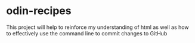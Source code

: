 # odin-recipes
This project will help to reinforce my understanding of html as well as how to effectively use the command line to commit changes to GitHub